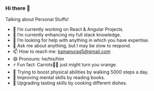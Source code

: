 ### Hi there 👋

Talking about Personal Stuffs!

- 🔭 I’m currently working on React & Angular Projects.
- 🌱 I’m currently enhancing my full stack knowledge.
- 🤔 I’m looking for help with anything in which you have expertise.
- 💬 Ask me about anything, but I may be slow to respond.
- 📫 How to reach me: kamanurag5@gmail.com
- 😄 Pronouns: he/his/him
- ⚡ Fun fact: Carrots🥕🥕 just might turn you orange.
- 🏃 Trying to boost physical abilities by walking 5000 steps a day.
- 📗 Improving mental skills by reading books. 
- 🍕 Upgrading tasting skills by cooking different dishes. 

